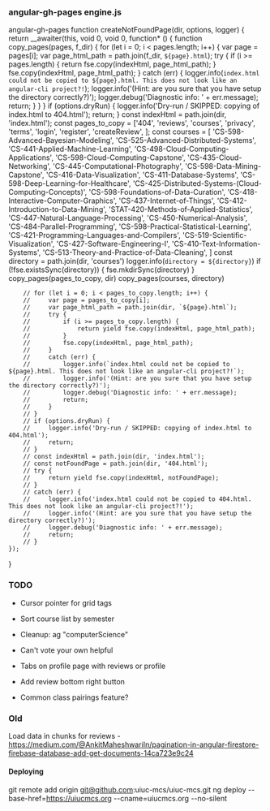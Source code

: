 ### angular-gh-pages engine.js
  angular-gh-pages
function createNotFoundPage(dir, options, logger) {
    return __awaiter(this, void 0, void 0, function* () {
        function copy_pages(pages, f_dir) {
            for (let i = 0; i < pages.length; i++) {
                var page = pages[i];
                var page_html_path = path.join(f_dir, `${page}.html`);
                try {
                    if (i >= pages.length) {
                        return fse.copy(indexHtml, page_html_path);
                    }
                    fse.copy(indexHtml, page_html_path);
                }
                catch (err) {
                    logger.info(`index.html could not be copied to ${page}.html. This does not look like an angular-cli project?!`);
                    logger.info('(Hint: are you sure that you have setup the directory correctly?)');
                    logger.debug('Diagnostic info: ' + err.message);
                    return;
                }
            }
        }
        if (options.dryRun) {
            logger.info('Dry-run / SKIPPED: copying of index.html to 404.html');
            return;
        }
        const indexHtml = path.join(dir, 'index.html');
        const pages_to_copy = ['404', 'reviews', 'courses', 'privacy',
            'terms', 'login', 'register', 'createReview',
        ];
        const courses = [
            'CS-598-Advanced-Bayesian-Modeling',
            'CS-525-Advanced-Distributed-Systems',
            'CS-441-Applied-Machine-Learning',
            'CS-498-Cloud-Computing-Applications',
            'CS-598-Cloud-Computing-Capstone',
            'CS-435-Cloud-Networking',
            'CS-445-Computational-Photography',
            'CS-598-Data-Mining-Capstone',
            'CS-416-Data-Visualization',
            'CS-411-Database-Systems',
            'CS-598-Deep-Learning-for-Healthcare',
            'CS-425-Distributed-Systems-(Cloud-Computing-Concepts)',
            'CS-598-Foundations-of-Data-Curation',
            'CS-418-Interactive-Computer-Graphics',
            'CS-437-Internet-of-Things',
            'CS-412-Introduction-to-Data-Mining',
            'STAT-420-Methods-of-Applied-Statistics',
            'CS-447-Natural-Language-Processing',
            'CS-450-Numerical-Analysis',
            'CS-484-Parallel-Programming',
            'CS-598-Practical-Statistical-Learning',
            'CS-421-Programming-Languages-and-Compilers',
            'CS-519-Scientific-Visualization',
            'CS-427-Software-Engineering-I',
            'CS-410-Text-Information-Systems',
            'CS-513-Theory-and-Practice-of-Data-Cleaning',
        ]
        const directory = path.join(dir, 'courses')
        logger.info(`directory = ${directory}`)
        if (!fse.existsSync(directory)) {
            fse.mkdirSync(directory)
        }
        copy_pages(pages_to_copy, dir)
        copy_pages(courses, directory)
        
        // for (let i = 0; i < pages_to_copy.length; i++) {
        //     var page = pages_to_copy[i];
        //     var page_html_path = path.join(dir, `${page}.html`);
        //     try {
        //         if (i >= pages_to_copy.length) {
        //             return yield fse.copy(indexHtml, page_html_path);
        //         }
        //         fse.copy(indexHtml, page_html_path);
        //     }
        //     catch (err) {
        //         logger.info(`index.html could not be copied to ${page}.html. This does not look like an angular-cli project?!`);
        //         logger.info('(Hint: are you sure that you have setup the directory correctly?)');
        //         logger.debug('Diagnostic info: ' + err.message);
        //         return;
        //     }
        // }
        // if (options.dryRun) {
        //     logger.info('Dry-run / SKIPPED: copying of index.html to 404.html');
        //     return;
        // }
        // const indexHtml = path.join(dir, 'index.html');
        // const notFoundPage = path.join(dir, '404.html');
        // try {
        //     return yield fse.copy(indexHtml, notFoundPage);
        // }
        // catch (err) {
        //     logger.info('index.html could not be copied to 404.html. This does not look like an angular-cli project?!');
        //     logger.info('(Hint: are you sure that you have setup the directory correctly?)');
        //     logger.debug('Diagnostic info: ' + err.message);
        //     return;
        // }
    });
}

### TODO
* Cursor pointer for grid tags
* Sort course list by semester
* Cleanup: ag "computerScience"
* Can't vote your own helpful
* Tabs on profile page with reviews  or profile
* Add review bottom right button

* Common class pairings feature?



### Old
Load data in chunks for reviews - https://medium.com/@AnkitMaheshwariIn/pagination-in-angular-firestore-firebase-database-add-get-documents-14ca723e9c24

#### Deploying
git remote add origin git@github.com:uiuc-mcs/uiuc-mcs.git
ng deploy --base-href=https://uiucmcs.org --cname=uiucmcs.org --no-silent